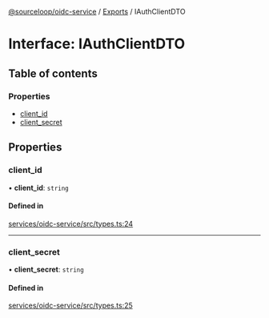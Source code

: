 [@sourceloop/oidc-service](../README.md) / [Exports](../modules.md) / IAuthClientDTO

# Interface: IAuthClientDTO

## Table of contents

### Properties

- [client\_id](IAuthClientDTO.md#client_id)
- [client\_secret](IAuthClientDTO.md#client_secret)

## Properties

### client\_id

• **client\_id**: `string`

#### Defined in

[services/oidc-service/src/types.ts:24](https://github.com/sourcefuse/loopback4-microservice-catalog/blob/d35fdb3f0/services/oidc-service/src/types.ts#L24)

___

### client\_secret

• **client\_secret**: `string`

#### Defined in

[services/oidc-service/src/types.ts:25](https://github.com/sourcefuse/loopback4-microservice-catalog/blob/d35fdb3f0/services/oidc-service/src/types.ts#L25)
